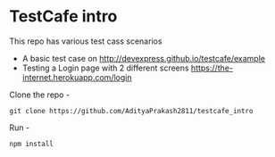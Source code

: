 # TestCafe intro

This repo has various test cass scenarios
- A basic test case on http://devexpress.github.io/testcafe/example
- Testing a Login page with 2 different screens https://the-internet.herokuapp.com/login


Clone the repo -
```
git clone https://github.com/AdityaPrakash2811/testcafe_intro
```

Run -
```
npm install
```
